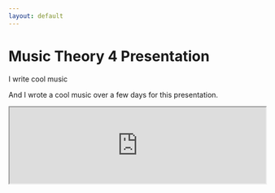 ```yaml
---
layout: default
---
```


# Music Theory 4 Presentation

I write cool music

And I wrote a cool music over a few days for this presentation.

<iframe src="https://docs.google.com/file/d/0B8aGkJVsdqiJamVpUnJ1TDlFbFU/preview" width="100%"></iframe>
